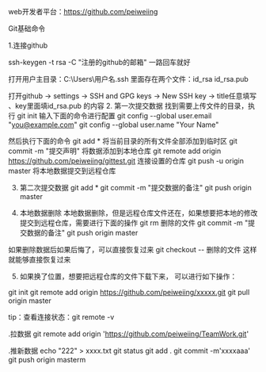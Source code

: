 web开发者平台：https://github.com/peiweiing

Git基础命令


1.连接github

 ssh-keygen -t rsa -C "注册的github的邮箱"
	一路回车就好

 打开用户主目录：C:\Users\用户名\.ssh
	里面存在两个文件：id_rsa  id_rsa.pub

 打开github -> settings -> SSH and GPG keys -> New SSH key -> title任意填写 、key里面填id_rsa.pub
 的内容
2. 第一次提交数据
    找到需要上传文件的目录，执行
     git init
     输入下面的命令进行配置
     git config --global user.email "you@example.com"
     git config --global user.name "Your Name"

 然后执行下面的命令
 git add *  将当前目录的所有文件全部添加到临时区
 git commit -m "提交声明"    将数据添加到本地仓库
 git remote add origin https://github.com/peiweiing/gittest.git  连接设置的仓库
 git push -u origin master 将本地数据提交到远程仓库  


  3. 第二次提交数据
     git add * 
      git commit -m "提交数据的备注"
      git push origin master 

 

  4. 本地数据删除
     本地数据删除，但是远程仓库文件还在，如果想要把本地的修改提交到远程仓库，需要进行下面的操作
      git rm 删除的文件
      git commit -m "提交数据的备注"
      git push origin master 

 如果删除数据后如果后悔了，可以直接恢复过来
 git checkout -- 删除的文件    这样就能够直接恢复过来

  5. 如果换了位置，想要把远程仓库的文件下载下来，
     可以进行如下操作：

 git init 
 git remote add origin https://github.com/peiweiing/xxxxx.git
 git pull origin master

 

tip：查看连接状态：git remote -v

.拉数据
   git remote add origin 'https://github.com/peiweiing/TeamWork.git'
 	

.推新数据
   echo "222" > xxxx.txt
   git status
   git add .
   git commit -m'xxxxaaa'
   git push origin masterm